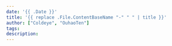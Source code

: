 ```yaml
---
date: '{{ .Date }}'
title: '{{ replace .File.ContentBaseName "-" " " | title }}'
author: ["Coldeye", "OuhaoTen"]
tags: 
description: 
---
```


